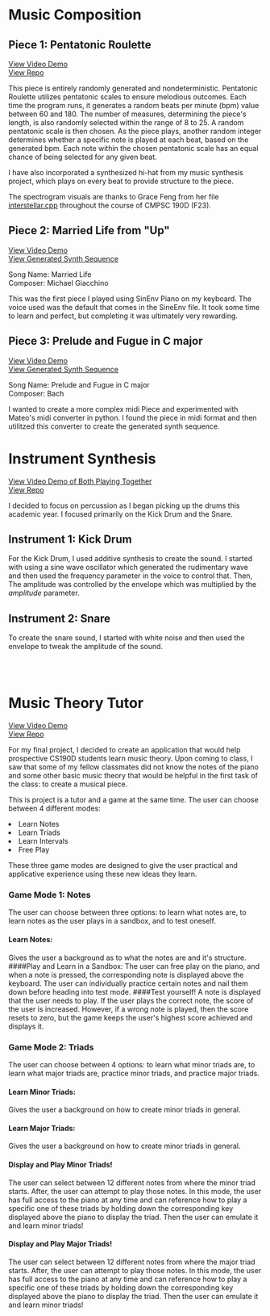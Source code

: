
# Music Composition
## Piece 1: Pentatonic Roulette

[View Video Demo](https://www.youtube.com/watch?v=V5D3VugS19Q) <br>
[View Repo](https://github.com/allolib-s24/EricM/blob/master/tutorials/synthesis/PentatonicRoulette.cpp)


This piece is entirely randomly generated and nondeterministic. Pentatonic Roulette utilizes pentatonic scales to ensure melodious outcomes. Each time the program runs, it generates a random beats per minute (bpm) value between 60 and 180. The number of measures, determining the piece's length, is also randomly selected within the range of 8 to 25. A random pentatonic scale is then chosen. As the piece plays, another random integer determines whether a specific note is played at each beat, based on the generated bpm. Each note within the chosen pentatonic scale has an equal chance of being selected for any given beat.

I have also incorporated a synthesized hi-hat from my music synthesis project, which plays on every beat to provide structure to the piece.

The spectrogram visuals are thanks to Grace Feng from her file [interstellar.cpp](https://github.com/allolib-s23/demo-gracefeng05/blob/main/tutorials/synthesis/interstellar.cpp) throughout the course of CMPSC 190D (F23).


## Piece 2: Married Life from "Up"

[View Video Demo](https://www.youtube.com/watch?v=jDB0VDm9bJY&ab_channel=EricMarzouk)<br/>
[View Generated Synth Sequence](https://github.com/allolib-s24/EricM/blob/master/tutorials/synthesis/bin/SineEnv_Piano-data/Married%20Life%202.synthSequence)

Song Name: Married Life<br/>
Composer: Michael Giacchino

This was the first piece I played using SinEnv Piano on my keyboard. The voice used was the default that comes in the SineEnv file. It took some time to learn and perfect, but completing it was ultimately very rewarding.


## Piece 3: Prelude and Fugue in C major

[View Video Demo](https://www.youtube.com/watch?v=ED30iDwlX8U&ab_channel=EricMarzouk)<br/>
[View Generated Synth Sequence](https://github.com/allolib-s24/EricM/blob/master/tutorials/synthesis/bin/SineEnv_Piano-data/bach_no1.synthSequence)

Song Name: Prelude and Fugue in C major<br/>
Composer: Bach

I wanted to create a more complex midi Piece and experimented with Mateo's midi converter in python. I found the piece in midi format and then utilitzed this converter to create the generated synth sequence.

# Instrument Synthesis

[View Video Demo of Both Playing Together](https://www.youtube.com/watch?v=noniAIq45M8)<br/>
[View Repo](https://github.com/allolib-s24/EricM/blob/master/tutorials/synthesis/drums.cpp)


I decided to focus on percussion as I began picking up the drums this academic year. I focused primarily on the Kick Drum and the Snare.



## Instrument 1: Kick Drum

For the Kick Drum, I used additive synthesis to create the sound. I started with using a sine wave oscillator which generated the rudimentary wave and then used the frequency parameter in the voice to control that. Then, The amplitude was controlled by the envelope which was multiplied by the <i>amplitude</i> parameter.

## Instrument 2: Snare

To create the snare sound, I started with white noise and then used the envelope to tweak the amplitude of the sound.

<br/><br/>
# Music Theory Tutor

[View Video Demo](https://drive.google.com/file/d/1dybHt8PODsy6Fi9kOQFYpYUXGVToEJ10/view?usp=drive_link)<br/>
[View Repo](https://github.com/allolib-s24/EricM/blob/master/tutorials/synthesis/musictheory.cpp)

For my final project, I decided to create an application that would help prospective CS190D students learn music theory. Upon coming to class, I saw that some of my fellow classmates did not know the notes of the piano and some other basic music theory that would be helpful in the first task of the class: to create a musical piece.

This is project is a tutor and a game at the same time.
The user can choose between 4 different modes:
<li> Learn Notes</li>
<li> Learn Triads</li>
<li> Learn Intervals</li>
<li> Free Play</li>

These three game modes are designed to give the user practical and applicative experience using these new ideas they learn.

### Game Mode 1: Notes

The user can choose between three options: to learn what notes are, to learn notes as the user plays in a sandbox, and to test oneself.

#### Learn Notes: 
Gives the user a background as to what the notes are and it's structure.
####Play and Learn in a Sandbox:
The user can free play on the piano, and when a note is pressed, the corresponding note is displayed above the keyboard. The user can individually practice certain notes and nail them down before heading into test mode.
####Test yourself!
A note is displayed that the user needs to play. If the user plays the correct note, the score of the user is increased. However, if a wrong note is played, then the score resets to zero, but the game keeps the user's highest score achieved and displays it.

### Game Mode 2: Triads

The user can choose between 4 options: to learn what minor triads are, to learn what major triads are, practice minor triads, and practice major triads.

#### Learn Minor Triads:
Gives the user a background on how to create minor triads in general.

#### Learn Major Triads:
Gives the user a background on how to create minor triads in general.

#### Display and Play Minor Triads!

The user can select between 12 different notes from where the minor triad starts. After, the user can attempt to play those notes. In this mode, the user has full access to the piano at any time and can reference how to play a specific one of these triads by holding down the corresponding key displayed above the piano to display the triad. Then the user can emulate it and learn minor triads!

#### Display and Play Major Triads!

The user can select between 12 different notes from where the major triad starts. After, the user can attempt to play those notes. In this mode, the user has full access to the piano at any time and can reference how to play a specific one of these triads by holding down the corresponding key displayed above the piano to display the triad. Then the user can emulate it and learn minor triads!
